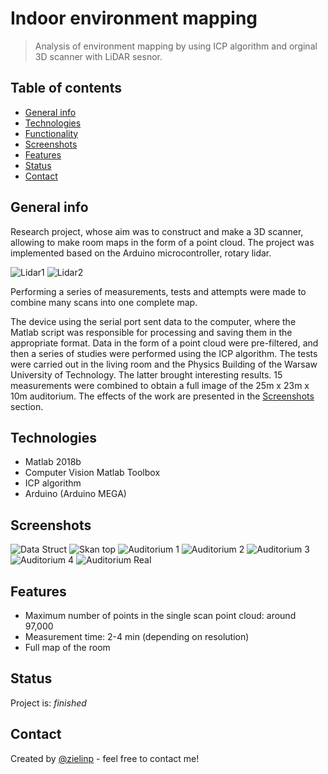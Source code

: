 ﻿# Indoor environment mapping
> Analysis of environment mapping by using ICP algorithm and orginal 3D scanner with LiDAR sesnor.

## Table of contents
* [General info](#general-info)
* [Technologies](#technologies)
* [Functionality](#functionality)
* [Screenshots](#screenshots)
* [Features](#features)
* [Status](#status)
* [Contact](#contact)

## General info
Research project, whose aim was to construct and make a 3D scanner, allowing to make room maps in the form of a point cloud. 
The project was implemented based on the Arduino microcontroller, rotary lidar. 

![Lidar1](./img/lidar1.jpg)
![Lidar2](./img/lidar2.jpg)

Performing a series of measurements, tests and attempts were made to combine many scans into one complete map.

The device using the serial port sent data to the computer, where the Matlab script was responsible for processing and saving them in the appropriate format. Data in the form of a point cloud were pre-filtered, and then a series of studies were performed using the ICP algorithm. The tests were carried out in the living room and the Physics Building of the Warsaw University of Technology. The latter brought interesting results. 15 measurements were combined to obtain a full image of the 25m x 23m x 10m auditorium. The effects of the work are presented in the [Screenshots](#screenshots) section.

## Technologies
* Matlab 2018b
* Computer Vision Matlab Toolbox
* ICP algorithm
* Arduino (Arduino MEGA)

## Screenshots
![Data Struct](./img/data_struct_point_cloud.png)
![Skan top](./img/skan_top.png)
![Auditorium 1](./img/auditorium1.PNG)
![Auditorium 2](./img/auditorium2.png)
![Auditorium 3](./img/auditorium3.png)
![Auditorium 4](./img/auditorium4.png)
![Auditorium Real](./img/auditorium_real.PNG)

## Features
* Maximum number of points in the single scan point cloud: around 97,000
* Measurement time: 2-4 min (depending on resolution)
* Full map of the room

## Status
Project is: _finished_

## Contact
Created by [@zielinp](https://www.linkedin.com/in/zielinp/) - feel free to contact me!
